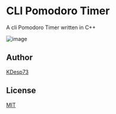 # CLI Pomodoro Timer

A cli Pomodoro Timer written in C++

![image](https://github.com/KDesp73/Cli_Pomodoro/assets/63654361/3dd71a73-eb08-4b52-b3fa-0131c185a81f)

## Author

[KDesp73](https://github.com/KDesp73)

## License

[MIT](./LICENSE)
